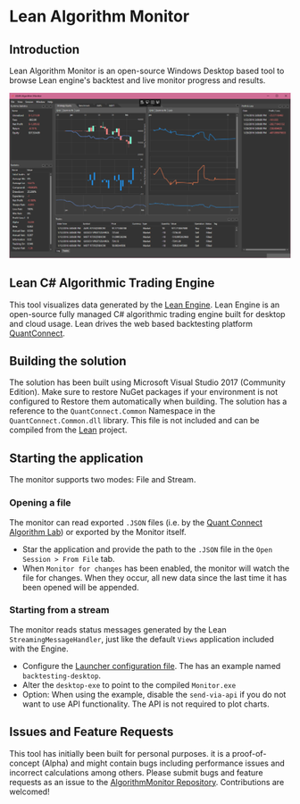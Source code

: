 Lean Algorithm Monitor
=========

## Introduction ##
Lean Algorithm Monitor is an open-source Windows Desktop based tool to browse Lean engine's backtest and live monitor progress and results.

![alt tag](docs/screenshot.png)

## Lean C# Algorithmic Trading Engine ##
This tool visualizes data generated by the [Lean Engine][1]. Lean Engine is an open-source fully managed C# algorithmic trading engine built for desktop and cloud usage. Lean drives the web based backtesting platform [QuantConnect][2].

## Building the solution ##
The solution has been built using Microsoft Visual Studio 2017 (Community Edition).
Make sure to restore NuGet packages if your environment is not configured to Restore them automatically when building.
The solution has a reference to the `QuantConnect.Common` Namespace in the `QuantConnect.Common.dll` library. This file is not included and can be compiled from the [Lean][1] project.

## Starting the application ##
The monitor supports two modes: File and Stream.

### Opening a file ###
The monitor can read exported `.JSON` files (i.e. by the [Quant Connect Algorithm Lab][2]) or exported by the Monitor itself.

- Star the application and provide the path to the `.JSON` file in the `Open Session > From File` tab.
- When `Monitor for changes` has been enabled, the monitor will watch the file for changes. When they occur, all new data since the last time it has been opened will be appended.

### Starting from a stream ###
The monitor reads status messages generated by the Lean `StreamingMessageHandler`, just like the default `Views` application included with the Engine.
- Configure the [Launcher configuration file][4]. The has an example named `backtesting-desktop`.
- Alter the `desktop-exe` to point to the compiled `Monitor.exe`
- Option: When using the example, disable the `send-via-api` if you do not want to use API functionality. The API is not required to plot charts.

## Issues and Feature Requests ##
This tool has initially been built for personal purposes. it is a proof-of-concept (Alpha) and might contain bugs including performance issues and incorrect calculations among others. Please submit bugs and feature requests as an issue to the [AlgorithmMonitor Repository][3]. Contributions are welcomed!

[1]: https://github.com/QuantConnect/Lean "Lean Engine"
[2]: https://www.quantconnect.com "QuantConnect"
[3]: https://github.com/mirthestam/lean-monitor/issues
[4]: https://github.com/QuantConnect/Lean/blob/master/Launcher/config.json
